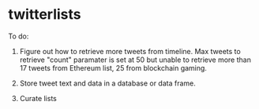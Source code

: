 # twitterlists

To do: 

1. Figure out how to retrieve more tweets from timeline. Max tweets to retrieve "count" paramater is set at 50 but unable to retrieve more than 17 tweets from Ethereum list, 25 from blockchain gaming.

2. Store tweet text and data in a database or data frame.

3. Curate lists
